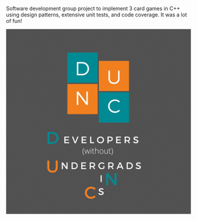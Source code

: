 Software development group project to implement 3 card games in C++ using design patterns, extensive unit tests, and code coverage. It was a lot of fun!

![alt text](https://github.com/awosoga/card_games/blob/main/DUNC%20Logo.jpg?raw=true)
